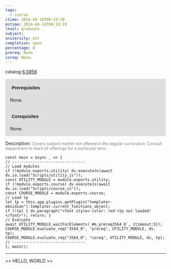 ```yaml
---
tags:
  - course
ctime: 2024-04-18T00:19:29
mstime: 2024-04-18T00:19:29
level: graduate
subject: 
university: mit
completion: open
percentage: 0
prereq: None.
coreq: None.
---
```


catalog [6.S956](http://student.mit.edu/catalog/m6e.html#6.S956)

<span style="display: block; padding: 15px; background-color: rgb(100, 100, 100, 0.2);"><font id="m_prereq3564_0" style="display: block; font-family: Arial, sans-serif; font-weight: bold; padding: 5px">Prerequisites</font><br><span id="prereq3564_0">None.</span></span>
<span style="display: block; padding: 15px; background-color: rgb(100, 100, 100, 0.2);"><font id="m_coreq3564_0" style="display: block; font-family: Arial, sans-serif; font-weight: bold; padding: 5px">Corequisites</font><br><span id="coreq3564_0">None.</span></span>

<font style="">Description:</font>
<font style="color: grey; font-size: 0.8rem;">Covers subject matter not offered in the regular curriculum. Consult department to learn of offerings for a particular term.</font>

```dataviewjs
const main = async _ => {
// --------------------------------
// Load modules
if (!module.exports.utility) dv.executeJs(await dv.io.load("Scripts/utility.js"));
const UTILITY_MODULE = module.exports.utility;
if (!module.exports.course) dv.executeJs(await dv.io.load("Scripts/course.js"));
const COURSE_MODULE = module.exports.course;
// Load tp
let tp = this.app.plugins.getPlugin("templater-obsidian").templater.current_functions_object;
if (!tp) { dv.paragraph("<font style='color: red'>tp not loaded!</font>"); return; }
// Evaluate
await UTILITY_MODULE.waitForElements(`#m_prereq3564_0`, {timeout:5});
COURSE_MODULE.evaluate_req("3564_0", "prereq", UTILITY_MODULE, dv, tp);
COURSE_MODULE.evaluate_req("3564_0", "coreq", UTILITY_MODULE, dv, tp);
// --------------------------------
}; main();
```

---

<< HELLO, WORLD >>
